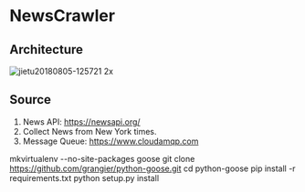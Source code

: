 # NewsCrawler

## Architecture
![jietu20180805-125721 2x](https://user-images.githubusercontent.com/10342877/43688006-1e6dde4a-98af-11e8-9a5c-2c7173357618.jpg)


## Source
1. News API: https://newsapi.org/
2. Collect News from New York times.
3. Message Queue: https://www.cloudamqp.com

mkvirtualenv --no-site-packages goose
git clone https://github.com/grangier/python-goose.git
cd python-goose
pip install -r requirements.txt
python setup.py install
